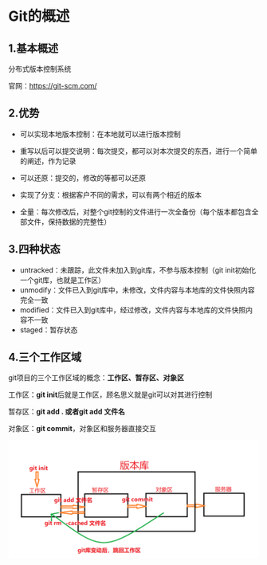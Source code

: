 # Git的概述

## 1.基本概述

分布式版本控制系统

官网：https://git-scm.com/

## 2.优势

- 可以实现本地版本控制：在本地就可以进行版本控制

- 重写以后可以提交说明：每次提交，都可以对本次提交的东西，进行一个简单的阐述，作为记录

- 可以还原：提交的，修改的等都可以还原

- 实现了分支：根据客户不同的需求，可以有两个相近的版本

- 全量：每次修改后，对整个git控制的文件进行一次全备份（每个版本都包含全部文件，保持数据的完整性）

## 3.四种状态

- untracked：未跟踪，此文件未加入到git库，不参与版本控制（git init初始化一个git库，也就是工作区）
- unmodify：文件已入到git库中，未修改，文件内容与本地库的文件快照内容完全一致
- modified：文件已入到git库中，经过修改，文件内容与本地库的文件快照内容不一致
- staged：暂存状态

## 4.三个工作区域

git项目的三个工作区域的概念：**工作区、暂存区、对象区**

工作区：**git init**后就是工作区，顾名思义就是git可以对其进行控制

暂存区：**git add . **或者**git add 文件名**

对象区：**git commit**，对象区和服务器直接交互

![](images/三个工作区域.png)